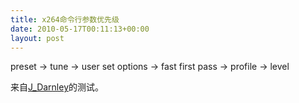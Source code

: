 ```yaml
---
title: x264命令行参数优先级
date: 2010-05-17T00:11:13+00:00
layout: post
---
```

preset -> tune -> user set options -> fast first pass -> profile -> level

来自[J_Darnley](http://forum.doom9.org/member.php?u=99997)的测试。
